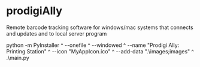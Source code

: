 # prodigiAlly
Remote barcode tracking software for windows/mac systems that connects and updates and to local server program



python -m PyInstaller ^
  --onefile ^
  --windowed ^
  --name "Prodigi Ally: Printing Station" ^
  --icon "MyAppIcon.ico" ^
  --add-data ".\images;images" ^
  .\main.py
